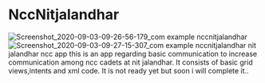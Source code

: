 # NccNitjalandhar
![Screenshot_2020-09-03-09-26-56-179_com example nccnitjalandhar](https://user-images.githubusercontent.com/70520048/92079460-8dc0ce80-eddd-11ea-8f30-726ea7f0b8c1.jpg)
![Screenshot_2020-09-03-09-27-15-307_com example nccnitjalandhar](https://user-images.githubusercontent.com/70520048/92079873-4424b380-edde-11ea-89cc-0702561200b2.jpg)
nit jalandhar ncc app
this is an app regarding basic communication to increase communication among ncc cadets at nit jalandhar.
It consists of basic grid views,intents and xml code.
It is not ready yet but soon i will complete it.. 
